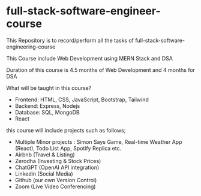 # full-stack-software-engineer-course
This Repository is to record/perform all the tasks of full-stack-software-engineering-course

This Course include Web Development using MERN Stack and DSA

Duration of this course is 4.5 months of Web Development and 4 months for DSA

What will be taught in this course?
- Frontend: HTML, CSS, JavaScript, Bootstrap, Tailwind
- Backend: Express, Nodejs
- Database: SQL, MongoDB
- React

this course will include projects such as follows;
- Multiple Minor projects : Simon Says Game, Real-time Weather App (React), Todo List App, Spotify Replica etc.
- Airbnb (Travel & Listing)
- Zerodha (Investing & Stock Prices)
- ChatGPT (OpenAI API integration)
- Linkedin (Social Media)
- Github (our own Version Control)
- Zoom (Live Video Conferencing) 